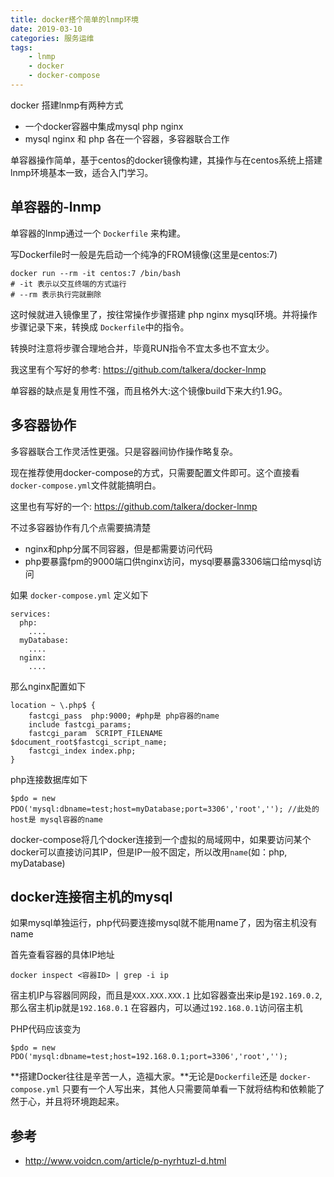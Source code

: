 ```yaml
---
title: docker搭个简单的lnmp环境
date: 2019-03-10
categories: 服务运维
tags:
	- lnmp
	- docker
	- docker-compose
---
```

docker 搭建lnmp有两种方式
- 一个docker容器中集成mysql php nginx
- mysql nginx 和 php 各在一个容器，多容器联合工作

<!--more-->

单容器操作简单，基于centos的docker镜像构建，其操作与在centos系统上搭建lnmp环境基本一致，适合入门学习。

## 单容器的-lnmp
单容器的lnmp通过一个 `Dockerfile` 来构建。

写Dockerfile时一般是先启动一个纯净的FROM镜像(这里是centos:7)
```
docker run --rm -it centos:7 /bin/bash
# -it 表示以交互终端的方式运行
# --rm 表示执行完就删除
```
这时候就进入镜像里了，按往常操作步骤搭建 php nginx mysql环境。并将操作步骤记录下来，转换成 `Dockerfile`中的指令。

转换时注意将步骤合理地合并，毕竟RUN指令不宜太多也不宜太少。

我这里有个写好的参考: https://github.com/talkera/docker-lnmp

单容器的缺点是复用性不强，而且格外大:这个镜像build下来大约1.9G。


## 多容器协作
多容器联合工作灵活性更强。只是容器间协作操作略复杂。

现在推荐使用docker-compose的方式，只需要配置文件即可。这个直接看`docker-compose.yml`文件就能搞明白。

这里也有写好的一个: https://github.com/talkera/docker-lnmp

不过多容器协作有几个点需要搞清楚
- nginx和php分属不同容器，但是都需要访问代码
- php要暴露fpm的9000端口供nginx访问，mysql要暴露3306端口给mysql访问

如果 `docker-compose.yml` 定义如下
```
services:
  php:
    ....
  myDatabase:
    ....
  nginx:
    ....
```
那么nginx配置如下
```
location ~ \.php$ {
	fastcgi_pass  php:9000; #php是 php容器的name
	include fastcgi_params;
	fastcgi_param  SCRIPT_FILENAME  $document_root$fastcgi_script_name;
	fastcgi_index index.php;
}
```

php连接数据库如下
```
$pdo = new PDO('mysql:dbname=test;host=myDatabase;port=3306','root',''); //此处的host是 mysql容器的name
```

docker-compose将几个docker连接到一个虚拟的局域网中，如果要访问某个docker可以直接访问其IP，但是IP一般不固定，所以改用`name`(如：php, myDatabase)

## docker连接宿主机的mysql
如果mysql单独运行，php代码要连接mysql就不能用name了，因为宿主机没有name

首先查看容器的具体IP地址
```
docker inspect <容器ID> | grep -i ip
```
宿主机IP与容器同网段，而且是`XXX.XXX.XXX.1`
比如容器查出来ip是`192.169.0.2`,那么宿主机ip就是`192.168.0.1`
在容器内，可以通过`192.168.0.1`访问宿主机

PHP代码应该变为
```
$pdo = new PDO('mysql:dbname=test;host=192.168.0.1;port=3306','root','');
```

**搭建Docker往往是辛苦一人，造福大家。**无论是`Dockerfile`还是 `docker-compose.yml` 只要有一个人写出来，其他人只需要简单看一下就将结构和依赖能了然于心，并且将环境跑起来。

## 参考
- http://www.voidcn.com/article/p-nyrhtuzl-d.html